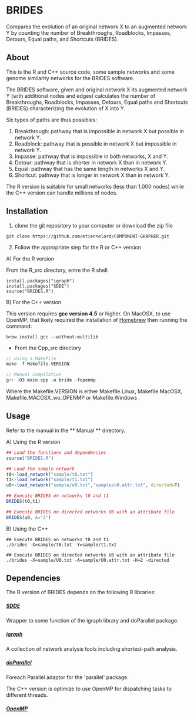 # BRIDES
Compares the evolution of an original network X to an augmented network Y by counting the number of Breakthroughs, Roadblocks, Impasses, Detours, Equal paths, and Shortcuts (BRIDES). 

## About

This is the R and C++ source code, some sample networks and some genome similarity networks for the BRIDES software.

The BRIDES software, given and  original network X  its augmented network Y (with additional nodes and edges) calculates the number of Breakthroughs, Roadblocks, Impasses, Detours, Equal paths and Shortcuts (BRIDES) characterizing the evolution of X into Y.

Six types of paths are thus possibles:

1. Breakthrough: pathway that is impossible in network X but possible in network Y. 
2. Roadblock: pathway that is possible in network X but impossible in network Y.
3. Impasse: pathway that is impossible in both networks, X and Y.
4. Detour: pathway that is shorter in network X than in network Y.
5. Equal: pathway that has the same length in networks X and Y.
6. Shortcut: pathway that is longer in network X than in network Y.

The R version is suitable for small networks (less than 1,000 nodes) while the C++ version can handle millions of nodes.

## Installation

1. clone the git repository to your computer or download the zip file

```
git clone https://github.com/etiennelord/COMPONENT-GRAPHER.git
```

2. Follow the appropriate step for the R or C++ version

A) For the R version

From the R_src directory, entre the R shell

```
install.packages("igraph")
install.packages("SDDE")
source("BRIDES.R")
```

B) For the C++ version

This version requires **gcc version 4.5** or higher. 
On MacOSX, to use OpenMP, that likely required the installation of [Homebrew](http://brew.sh/) then running the command:

```
brew install gcc --without-multilib
```

- From the Cpp_src directory

```C
// Using a Makefile
make -f Makefile.VERSION

// Manual compilation
g++ -O3 main.cpp -o bride -fopenmp
```
Where the Makefile.VERSION is either Makefile.Linux, Makefile.MacOSX, Makefile.MACOSX_wo_OPENMP or Makefile.Windows . 

## Usage 

Refer to the manual in the ** Manual ** directory.

A) Using the R version

```R
## Load the functions and dependencies
source("BRIDES.R")

## Load the sample network
t0<-load_network("sample/t0.txt")
t1<-load_network("sample/t1.txt")
u0<-load_network("sample/u0.txt","sample/u0.attr.txt", directed=T)

## Execute BRIDES on networks t0 and t1
BRIDES(t0,t1)

## Execute BRIDES on directed networks U0 with an attribute file
BRIDES(u0, A="2")
```

B) Using the C++

```
## Execute BRIDES on networks t0 and t1
./brides -X=sample/t0.txt -Y=sample/t1.txt

## Execute BRIDES on directed networks U0 with an attribute file
./brides -X=sample/U0.txt -A=sample/U0.attr.txt -K=2 -directed
```

## Dependencies

The R version of BRIDES depends on the following R libraries:

##### [SDDE](https://cran.r-project.org/web/packages/SDDE/index.html)  
Wrapper to some function of the igraph library and doParallel package.
##### [igraph](http://igraph.org/r/)
A collection of network analysis tools including shortest-path analysis.   
##### [doParallel](https://cran.r-project.org/web/packages/doParallel/index.html)
Foreach Parallel adaptor for the 'parallel' package.

The C++ version is optimize to use OpenMP for dispatching tasks to different threads.
##### [OpenMP](http://openmp.org/wp/)  

